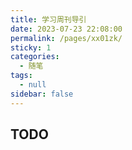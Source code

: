 ```yaml
---
title: 学习周刊导引
date: 2023-07-23 22:08:00
permalink: /pages/xx01zk/
sticky: 1
categories:
  - 随笔
tags:
  - null
sidebar: false
---
```


## TODO

